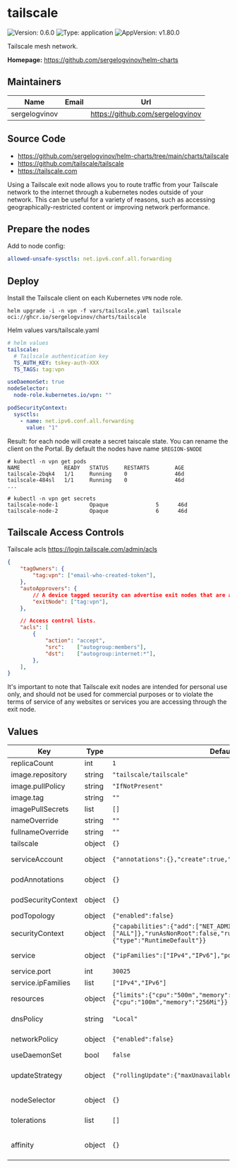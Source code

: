 # tailscale

![Version: 0.6.0](https://img.shields.io/badge/Version-0.6.0-informational?style=flat-square) ![Type: application](https://img.shields.io/badge/Type-application-informational?style=flat-square) ![AppVersion: v1.80.0](https://img.shields.io/badge/AppVersion-v1.80.0-informational?style=flat-square)

Tailscale mesh network.

**Homepage:** <https://github.com/sergelogvinov/helm-charts>

## Maintainers

| Name | Email | Url |
| ---- | ------ | --- |
| sergelogvinov |  | <https://github.com/sergelogvinov> |

## Source Code

* <https://github.com/sergelogvinov/helm-charts/tree/main/charts/tailscale>
* <https://github.com/tailscale/tailscale>
* <https://tailscale.com>

Using a Tailscale exit node allows you to route traffic from your Tailscale network to the internet through a kubernetes nodes outside of your network. This can be useful for a variety of reasons, such as accessing geographically-restricted content or improving network performance.

## Prepare the nodes

Add to node config:

```yaml
allowed-unsafe-sysctls: net.ipv6.conf.all.forwarding
```

## Deploy

Install the Tailscale client on each Kubernetes `VPN` node role.

```shell
helm upgrade -i -n vpn -f vars/tailscale.yaml tailscale oci://ghcr.io/sergelogvinov/charts/tailscale
```

Helm values vars/tailscale.yaml

```yaml
# helm values
tailscale:
  # Tailscale authentication key
  TS_AUTH_KEY: tskey-auth-XXX
  TS_TAGS: tag:vpn

useDaemonSet: true
nodeSelector:
  node-role.kubernetes.io/vpn: ""

podSecurityContext:
  sysctls:
    - name: net.ipv6.conf.all.forwarding
      value: "1"
```

Result:
for each node will create a secret taiscale state.
You can rename the client on the Portal.
By default the nodes have name `$REGION-$NODE`

```shell
# kubectl -n vpn get pods
NAME              READY   STATUS     RESTARTS        AGE
tailscale-2bqk4   1/1     Running    0               46d
tailscale-484sl   1/1     Running    0               46d
...

# kubectl -n vpn get secrets
tailscale-node-1          Opaque               5      46d
tailscale-node-2          Opaque               6      46d
```

## Tailscale Access Controls

Tailscale acls https://login.tailscale.com/admin/acls

```json
{
	"tagOwners": {
		"tag:vpn": ["email-who-created-token"],
	},
	"autoApprovers": {
		// A device tagged security can advertise exit nodes that are auto-approved
		"exitNode": ["tag:vpn"],
	},

	// Access control lists.
	"acls": [
		{
			"action": "accept",
			"src":    ["autogroup:members"],
			"dst":    ["autogroup:internet:*"],
		},
	],
}
```

It's important to note that Tailscale exit nodes are intended for personal use only,
and should not be used for commercial purposes or to violate the terms of service of any websites or services you are accessing through the exit node.

## Values

| Key | Type | Default | Description |
|-----|------|---------|-------------|
| replicaCount | int | `1` |  |
| image.repository | string | `"tailscale/tailscale"` |  |
| image.pullPolicy | string | `"IfNotPresent"` |  |
| image.tag | string | `""` |  |
| imagePullSecrets | list | `[]` |  |
| nameOverride | string | `""` |  |
| fullnameOverride | string | `""` |  |
| tailscale | object | `{}` |  |
| serviceAccount | object | `{"annotations":{},"create":true,"name":""}` | Pods Service Account. ref: https://kubernetes.io/docs/tasks/configure-pod-container/configure-service-account/ |
| podAnnotations | object | `{}` | Annotations for pod. ref: https://kubernetes.io/docs/concepts/overview/working-with-objects/annotations/ |
| podSecurityContext | object | `{}` | Pod Security Context. ref: https://kubernetes.io/docs/tasks/configure-pod-container/security-context/#set-the-security-context-for-a-pod |
| podTopology | object | `{"enabled":false}` | Add Pod Topology to the pod's hostname. |
| securityContext | object | `{"capabilities":{"add":["NET_ADMIN","NET_RAW"],"drop":["ALL"]},"runAsNonRoot":false,"runAsUser":0,"seccompProfile":{"type":"RuntimeDefault"}}` | Container Security Context. ref: https://kubernetes.io/docs/tasks/configure-pod-container/security-context/#set-the-security-context-for-a-pod |
| service | object | `{"ipFamilies":["IPv4","IPv6"],"port":30025,"type":"NodePort"}` | Service parameters ref: https://kubernetes.io/docs/concepts/services-networking/service/ |
| service.port | int | `30025` | P2P endpoints port |
| service.ipFamilies | list | `["IPv4","IPv6"]` | P2P network family |
| resources | object | `{"limits":{"cpu":"500m","memory":"512Mi"},"requests":{"cpu":"100m","memory":"256Mi"}}` | Resource requests and limits. ref: https://kubernetes.io/docs/user-guide/compute-resources/ |
| dnsPolicy | string | `"Local"` | DNS Policy for pod ref: https://kubernetes.io/docs/concepts/services-networking/dns-pod-service/ ClusterFirst or Local |
| networkPolicy | object | `{"enabled":false}` | Network Policy parameters. ref: https://kubernetes.io/docs/concepts/services-networking/network-policies/ |
| useDaemonSet | bool | `false` | Use a daemonset instead of a deployment |
| updateStrategy | object | `{"rollingUpdate":{"maxUnavailable":1},"type":"RollingUpdate"}` | pod deployment update strategy type. ref: https://kubernetes.io/docs/concepts/workloads/controllers/deployment/#updating-a-deployment |
| nodeSelector | object | `{}` | Node labels for pod assignment. ref: https://kubernetes.io/docs/user-guide/node-selection/ |
| tolerations | list | `[]` | Tolerations for pod assignment. ref: https://kubernetes.io/docs/concepts/configuration/taint-and-toleration/ |
| affinity | object | `{}` | Affinity for pod assignment. ref: https://kubernetes.io/docs/concepts/configuration/assign-pod-node/#affinity-and-anti-affinity |
